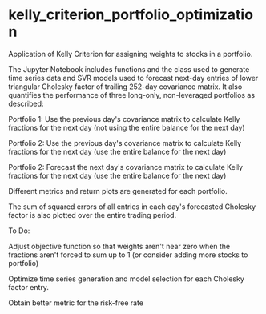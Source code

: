 # kelly_criterion_portfolio_optimization
Application of Kelly Criterion for assigning weights to stocks in a portfolio. 

The Jupyter Notebook includes functions and the class used to generate time series data and SVR models used to forecast next-day entries of lower triangular Cholesky factor of trailing 252-day covariance matrix. It also quantifies the performance of three long-only, non-leveraged portfolios as described:

Portfolio 1: Use the previous day's covariance matrix to calculate Kelly fractions for the next day (not using the entire balance for the next day)

Portfolio 2: Use the previous day's covariance matrix to calculate Kelly fractions for the next day (use the entire balance for the next day)

Portfolio 2: Forecast the next day's covariance matrix to calculate Kelly fractions for the next day (use the entire balance for the next day)

Different metrics and return plots are generated for each portfolio. 

The sum of squared errors of all entries in each day's forecasted Cholesky factor is also plotted over the entire trading period. 


To Do: 

Adjust objective function so that weights aren't near zero when the fractions aren't forced to sum up to 1 (or consider adding more stocks to portfolio)

Optimize time series generation and model selection for each Cholesky factor entry. 

Obtain better metric for the risk-free rate


